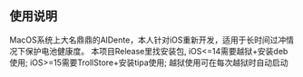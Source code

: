 ## 使用说明

MacOS系统上大名鼎鼎的AlDente，本人针对iOS重新开发，适用于长时间过冲情况下保护电池健康度。 
本项目Release里找安装包, iOS<=14需要越狱+安装deb使用; iOS>=15需要TrollStore+安装tipa使用; 越狱使用可在每次越狱时自动启动

